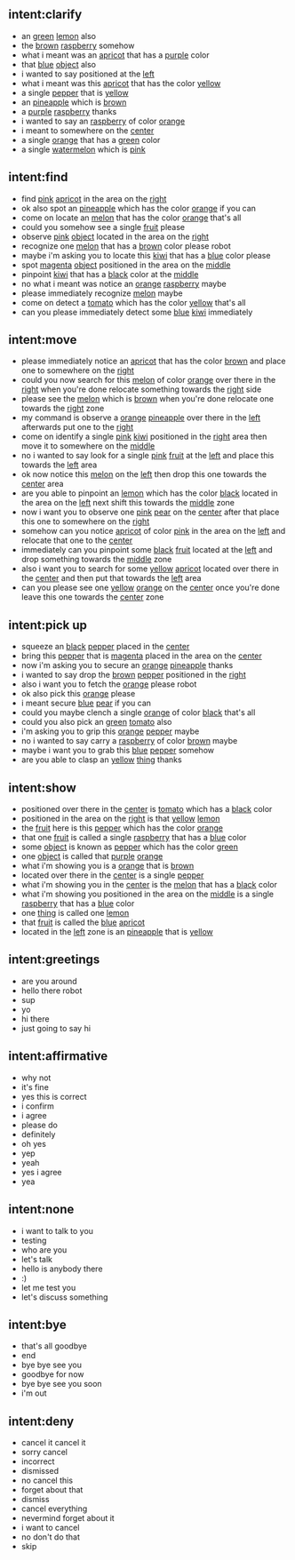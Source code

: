 ## intent:clarify
- an [green](object_color) [lemon](object_name) also
- the [brown](object_color) [raspberry](object_name) somehow
- what i meant was an [apricot](object_name) that has a [purple](object_color) color
- that [blue](object_color) [object](undefined_object) also
- i wanted to say positioned at the [left](placement)
- what i meant was this [apricot](object_name) that has the color [yellow](object_color)
- a single [pepper](object_name) that is [yellow](object_color)
- an [pineapple](object_name) which is [brown](object_color)
- a [purple](object_color) [raspberry](object_name) thanks
- i wanted to say an [raspberry](object_name) of color [orange](object_color)
- i meant to somewhere on the [center](placement)
- a single [orange](object_name) that has a [green](object_color) color
- a single [watermelon](object_name) which is [pink](object_color)

## intent:find
- find [pink](object_color) [apricot](object_name) in the area on the [right](placement)
- ok also spot an [pineapple](object_name) which has the color [orange](object_color) if you can
- come on locate an [melon](object_name) that has the color [orange](object_color) that's all
- could you somehow see a single [fruit](undefined_object) please
- observe [pink](object_color) [object](undefined_object) located in the area on the [right](placement)
- recognize one [melon](object_name) that has a [brown](object_color) color please robot
- maybe i'm asking you to locate this [kiwi](object_name) that has a [blue](object_color) color please
- spot [magenta](object_color) [object](undefined_object) positioned in the area on the [middle](placement)
- pinpoint [kiwi](object_name) that has a [black](object_color) color at the [middle](placement)
- no what i meant was notice an [orange](object_color) [raspberry](object_name) maybe
- please immediately recognize [melon](object_name) maybe
- come on detect a [tomato](object_name) which has the color [yellow](object_color) that's all
- can you please immediately detect some [blue](object_color) [kiwi](object_name) immediately

## intent:move
- please immediately notice an [apricot](object_name) that has the color [brown](object_color) and place one to somewhere on the [right](placement)
- could you now search for this [melon](object_name) of color [orange](object_color) over there in the [right](placement) when you're done relocate something towards the [right](placement) side
- please see the [melon](object_name) which is [brown](object_color) when you're done relocate one towards the [right](placement) zone
- my command is observe a [orange](object_color) [pineapple](object_name) over there in the [left](placement) afterwards put one to the [right](placement)
- come on identify a single [pink](object_color) [kiwi](object_name) positioned in the [right](placement) area then move it to somewhere on the [middle](placement)
- no i wanted to say look for a single [pink](object_color) [fruit](undefined_object) at the [left](placement) and place this towards the [left](placement) area
- ok now notice this [melon](object_name) on the [left](placement) then drop this one towards the [center](placement) area
- are you able to pinpoint an [lemon](object_name) which has the color [black](object_color) located in the area on the [left](placement) next shift this towards the [middle](placement) zone
- now i want you to observe one [pink](object_color) [pear](object_name) on the [center](placement) after that place this one to somewhere on the [right](placement)
- somehow can you notice [apricot](object_name) of color [pink](object_color) in the area on the [left](placement) and relocate that one to the [center](placement)
- immediately can you pinpoint some [black](object_color) [fruit](undefined_object) located at the [left](placement) and drop something towards the [middle](placement) zone
- also i want you to search for some [yellow](object_color) [apricot](object_name) located over there in the [center](placement) and then put that towards the [left](placement) area
- can you please see one [yellow](object_color) [orange](object_name) on the [center](placement) once you're done leave this one towards the [center](placement) zone

## intent:pick up
- squeeze an [black](object_color) [pepper](object_name) placed in the [center](placement)
- bring this [pepper](object_name) that is [magenta](object_color) placed in the area on the [center](placement)
- now i'm asking you to secure an [orange](object_color) [pineapple](object_name) thanks
- i wanted to say drop the [brown](object_color) [pepper](object_name) positioned in the [right](placement)
- also i want you to fetch the [orange](object_name) please robot
- ok also pick this [orange](object_name) please
- i meant secure [blue](object_color) [pear](object_name) if you can
- could you maybe clench a single [orange](object_name) of color [black](object_color) that's all
- could you also pick an [green](object_color) [tomato](object_name) also
- i'm asking you to grip this [orange](object_color) [pepper](object_name) maybe
- no i wanted to say carry a [raspberry](object_name) of color [brown](object_color) maybe
- maybe i want you to grab this [blue](object_color) [pepper](object_name) somehow
- are you able to clasp an [yellow](object_color) [thing](undefined_object) thanks

## intent:show
- positioned over there in the [center](placement) is [tomato](object_name) which has a [black](object_color) color
- positioned in the area on the [right](placement) is that [yellow](object_color) [lemon](object_name)
- the [fruit](undefined_object) here is this [pepper](object_name) which has the color [orange](object_color)
- that one [fruit](undefined_object) is called a single [raspberry](object_name) that has a [blue](object_color) color
- some [object](undefined_object) is known as [pepper](object_name) which has the color [green](object_color)
- one [object](undefined_object) is called that [purple](object_color) [orange](object_name)
- what i'm showing you is a [orange](object_name) that is [brown](object_color)
- located over there in the [center](placement) is a single [pepper](object_name)
- what i'm showing you in the [center](placement) is the [melon](object_name) that has a [black](object_color) color
- what i'm showing you positioned in the area on the [middle](placement) is a single [raspberry](object_name) that has a [blue](object_color) color
- one [thing](undefined_object) is called one [lemon](object_name)
- that [fruit](undefined_object) is called the [blue](object_color) [apricot](object_name)
- located in the [left](placement) zone is an [pineapple](object_name) that is [yellow](object_color)

## intent:greetings
- are you around
- hello there robot
- sup
- yo
- hi there
- just going to say hi

## intent:affirmative
- why not
- it's fine
- yes this is correct
- i confirm
- i agree
- please do
- definitely
- oh yes
- yep
- yeah
- yes i agree
- yea

## intent:none
- i want to talk to you
- testing
- who are you
- let's talk
- hello is anybody there
- :)
- let me test you
- let's discuss something

## intent:bye
- that's all goodbye
- end
- bye bye see you
- goodbye for now
- bye bye see you soon
- i'm out

## intent:deny
- cancel it cancel it
- sorry cancel
- incorrect
- dismissed
- no cancel this
- forget about that
- dismiss
- cancel everything
- nevermind forget about it
- i want to cancel
- no don't do that
- skip

